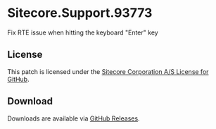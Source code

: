 # Sitecore.Support.93773
Fix RTE issue when hitting the keyboard &quot;Enter&quot; key

## License  
This patch is licensed under the [Sitecore Corporation A/S License for GitHub](https://github.com/sitecoresupport/Sitecore.Support.93773/blob/master/LICENSE).  

## Download  
Downloads are available via [GitHub Releases](https://github.com/sitecoresupport/Sitecore.Support.93773/releases).  

